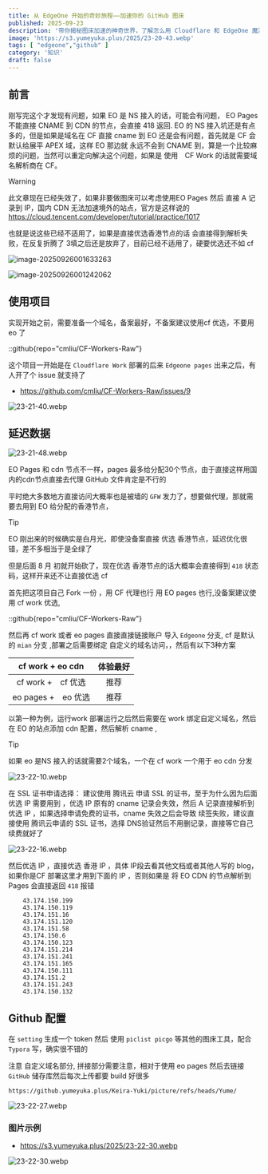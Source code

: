 ```yaml
---
title: 从 EdgeOne 开始的奇妙旅程——加速你的 GitHub 图床
published: 2025-09-23
description: '带你揭秘图床加速的神奇世界，了解怎么用 Cloudflare 和 EdgeOne 魔法，让你的图片飞起来！✨'
image: 'https://s3.yumeyuka.plus/2025/23-20-43.webp'
tags: [ "edgeone","github" ]
category: '知识'
draft: false
---
```




## 前言

刚写完这个才发现有问题，如果 EO 是 NS 接入的话，可能会有问题， EO Pages 不能直接 CNAME 到 CDN  的节点，会直接 418 返回. EO 的 NS 接入坑还是有点多的，但是如果是域名在 CF 直接 cname 到 EO  还是会有问题，首先就是 CF 会默认给展平 APEX 域，这样 EO 那边就 永远不会到 CNAME 到，算是一个比较麻烦的问题，当然可以重定向解决这个问题，如果是 使用　CF Work 的话就需要域名解析商在 CF。


 > [!WARNING]  
 >
 > 此文章现在已经失效了，如果非要做图床可以考虑使用EO Pages 然后 直接 A 记录到 IP，国内 CDN 无法加速境外的站点，官方是这样说的 https://cloud.tencent.com/developer/tutorial/practice/1017  
 >
 > 
 >
 > 也就是说这些已经不适用了，如果是直接优选香港节点的话 会直接得到解析失败，在反复折腾了 3填之后还是放弃了，目前已经不适用了，硬要优选还不如 cf   
 >
 > 
 >
 > ![image-20250926001633263](https://s3.yumeyuka.plus/2025/09/814336ab2ef7f351a79f95de8d24cf69.webp)
 >
 > 
 >
 > ![image-20250926001242062](https://s3.yumeyuka.plus/2025/09/5ebcb53f599a261df4152b074f1aae29.webp)
 >



## 使用项目

实现开始之前，需要准备一个域名，备案最好，不备案建议使用cf 优选，不要用eo 了

::github{repo="cmliu/CF-Workers-Raw"}

这个项目一开始是在 `Cloudflare Work` 部署的后来 `Edgeone pages` 出来之后，有人开了个 issue 就支持了

- https://github.com/cmliu/CF-Workers-Raw/issues/9

![23-21-40.webp](https://s3.yumeyuka.plus/2025/23-21-40.webp)

## 延迟数据

![23-21-48.webp](https://s3.yumeyuka.plus/2025/23-21-48.webp)

EO Pages 和 cdn 节点不一样，pages 最多给分配30个节点，由于直接这样用国内的cdn节点直接去代理 GitHub 文件肯定是不行的

平时绝大多数地方直接访问大概率也是被墙的 `GFW` 发力了，想要做代理，那就需要去用到 EO 给分配的香港节点，

> [!TIP]
>
> EO 刚出来的时候确实是白月光，即使没备案直接 优选 香港节点，延迟优化很错，差不多相当于是全绿了
>
> 但是后面 8 月 初就开始砍了，现在优选 香港节点的话大概率会直接得到 `418` 状态码，这样开来还不让直接优选 cf

首先把这项目自己 Fork 一份 ，用 CF 代理也行 用 EO pages 也行,没备案建议使用 cf work 优选,

::github{repo="cmliu/CF-Workers-Raw"}

然后再 cf work 或者 eo pages 直接直接链接账户 导入 `Edgeone` 分支, cf 是默认的 `mian` 分支 ,部署之后需要绑定
自定义的域名访问，，然后有以下3种方案

| cf work + eo cdn | 体验最好 |
|:----------------:|:----:|
| cf work +　cf 优选  |  推荐  |
| eo pages +　eo 优选 |  推荐  |

以第一种为例，运行work 部署运行之后然后需要在 work 绑定自定义域名，然后在 EO 的站点添加 cdn 配置，然后解析 cname ,

> [!TIP]
>
> 如果 eo 是NS 接入的话就需要2个域名，一个在 cf work 一个用于 eo cdn 分发

![23-22-10.webp](https://s3.yumeyuka.plus/2025/23-22-10.webp)

在 SSL 证书申请选择： 建议使用 腾讯云 申请 SSL 的证书，至于为什么因为后面优选 IP 需要用到 ，优选 IP 原有的 cname 记录会失效，然后
A 记录直接解析到优选 IP ，如果选择申请免费的证书，cname 失效之后会导致 续签失败，建议直接使用 腾讯云申请的 SSL 证书，选择
DNS验证然后不用删记录，直接等它自己续费就好了

![23-22-16.webp](https://s3.yumeyuka.plus/2025/23-22-16.webp)

然后优选 IP ，直接优选 香港 IP ，具体 IP段去看其他文档或者其他人写的 blog，如果你是CF 部署这里才用到下面的 IP ，否则如果是 将 EO CDN 的节点解析到 Pages 会直接返回 `418` 报错 

```apl
    43.174.150.199
    43.174.150.119
    43.174.151.16
    43.174.151.120
    43.174.151.58
    43.174.150.6
    43.174.150.123
    43.174.151.214
    43.174.151.241
    43.174.151.165
    43.174.150.111
    43.174.151.2
    43.174.151.243
    43.174.150.132
```

## Github 配置

在 `setting` 生成一个 token 然后 使用 `piclist picgo` 等其他的图床工具，配合 `Typora` 写，确实很不错的

注意 自定义域名部分, 拼接部分需要注意，相对于使用 eo pages 然后去链接 `GitHub` 储存库然后每次上传都要 build 好很多

```
https://github.yumeyuka.plus/Keira-Yuki/picture/refs/heads/Yume/
```

![23-22-27.webp](https://s3.yumeyuka.plus/2025/23-22-27.webp)

### 图片示例

- https://s3.yumeyuka.plus/2025/23-22-30.webp

![23-22-30.webp](https://s3.yumeyuka.plus/2025/23-22-30.webp)